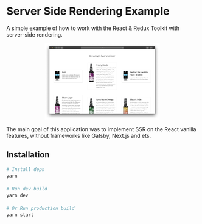 # Server Side Rendering Example

A simple example of how to work with the React & Redux Toolkit with server-side rendering.

<p align="center">
  <img src="./docs/screenshot.png" alt="Screenshot"
       width="60%">
</p>

The main goal of this application was to implement SSR on the React vanilla features, without frameworks like Gatsby, Next.js and ets.

## Installation

```bash
# Install deps
yarn

# Run dev build
yarn dev

# Or Run production build
yarn start
```
